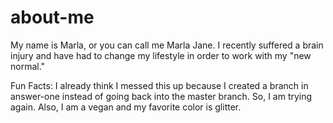 # about-me
My name is Marla, or you can call me Marla Jane. I recently suffered a brain injury and have had to change my lifestyle in order to work with my "new normal." 


Fun Facts: I already think I messed this up because I created a branch in answer-one instead of going back into the master branch. So, I am trying again.
Also, I am a vegan and my favorite color is glitter.
